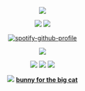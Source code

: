 <div id="header" align="center">

![](https://64.media.tumblr.com/e803877fb657f1e68d187864db25cd15/215cf8b0e7f43249-62/s1280x1920/3092ac423c151efc8557f8443ee8aa113bf3b7c7.gifv)

![](https://64.media.tumblr.com/4edba2d9d105f7afae27739cf85a54fc/8574ac30b86e31bd-8d/s250x400/f6f7a3634142430eb2a7c118a71999fad642a971.gifv) ![](https://64.media.tumblr.com/cf4406c9a1defeb2d766f9ebe7028408/65ab56dd16d6c002-8f/s100x200/80dd5ed55e5406a9315951959ec2d6d89cae7f97.gifv)

[![spotify-github-profile](https://spotify-github-profile.kittinanx.com/api/view?uid=31vqck2xnl327xecntooe7ptxtrq&cover_image=true&theme=novatorem&show_offline=false&background_color=121212&interchange=true&bar_color=ff0000&bar_color_cover=false)](https://spotify-github-profile.kittinanx.com/api/view?uid=31vqck2xnl327xecntooe7ptxtrq&redirect=true)

![](https://64.media.tumblr.com/e75901fa8329abe456f3c73cbe1a36ac/147e422eed2ecc0d-e5/s250x400/0f1d358fccf192bbe34caae60ecb2a8737eb0b13.gifv)

![](https://64.media.tumblr.com/17f46c31faf9154e2dc4f9cc7a52433f/5ffe864cc72d3596-e5/s100x200/0154f18aa51361ff54a5db73005887128ceafa85.gifv) ![](https://64.media.tumblr.com/8fcc5763a5dbf0e5ca939da98285b34e/5ffe864cc72d3596-78/s250x400/b84f608c912b60898ac706b833531adb2b8621c3.pnj) ![](https://64.media.tumblr.com/10a37fcb0f1aa255ff52a5f05442b9a5/b08a7d822e18cbed-cd/s100x200/47798af96aa02976623ba898cc2edc1c6c20ec85.pnj)

![](https://64.media.tumblr.com/354063e3ef7eee7137a9366079138db4/4309b18b7b95e021-23/s1280x1920/de081e012666f8e37cca27cb555eb78616985c4b.pnj)
[**bunny for the big cat**](https://github.com/gear4delts)

